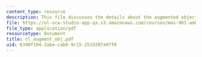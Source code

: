 ```yaml
---
content_type: resource
description: This file discusses the details about the augmented object, shoes.
file: https://ol-ocw-studio-app-qa.s3.amazonaws.com/courses/mas-961-ambient-intelligence-spring-2005/6340f1042abecab69c15251928fa97f0_cl_augment_obj.pdf
file_type: application/pdf
resourcetype: Document
title: cl_augment_obj.pdf
uid: 6340f104-2abe-cab6-9c15-251928fa97f0
---
```


